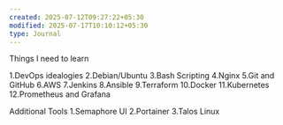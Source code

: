 ```yaml
---
created: 2025-07-12T09:27:22+05:30
modified: 2025-07-17T10:10:12+05:30
type: Journal
---
```


Things I need to learn

1.DevOps idealogies
2.Debian/Ubuntu
3.Bash Scripting
4.Nginx
5.Git and GitHub
6.AWS
7.Jenkins
8.Ansible
9.Terraform
10.Docker
11.Kubernetes
12.Prometheus and Grafana

Additional Tools
1.Semaphore UI
2.Portainer
3.Talos Linux
